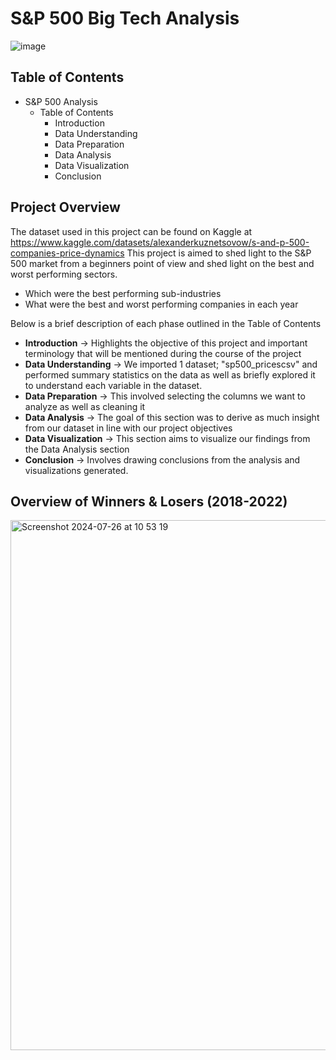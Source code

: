 # S&P 500 Big Tech Analysis
![image](https://github.com/rongachoka/SP-500-Sector-Analysis/assets/70327027/cf19250f-8a39-439a-b9c9-bc25e0f0ada5)

## Table of Contents

- S&P 500 Analysis
  - Table of Contents
     - Introduction
     - Data Understanding
     - Data Preparation
     - Data Analysis
     - Data Visualization
     - Conclusion  

## Project Overview

The dataset used in this project can be found on Kaggle at https://www.kaggle.com/datasets/alexanderkuznetsovow/s-and-p-500-companies-price-dynamics
This project is aimed to shed light to the S&P 500 market from a beginners point of view and shed light on the best and worst performing sectors.
  - Which were the best performing sub-industries
  - What were the best and worst performing companies in each year
 
 Below is a brief description of each phase outlined in the Table of Contents 

- **Introduction** -> Highlights the objective of this project and important terminology that will be mentioned during the course of the project
- **Data Understanding** -> We imported 1 dataset; "sp500_pricescsv" and performed summary statistics on the data as well as briefly explored it to understand each variable in the dataset.
- **Data Preparation** -> This involved selecting the columns we want to analyze as well as cleaning it
- **Data Analysis** -> The goal of this section was to derive as much insight from our dataset in line with our project objectives
- **Data Visualization** -> This section aims to visualize our findings from the Data Analysis section
- **Conclusion** -> Involves drawing conclusions from the analysis and visualizations generated.

## Overview of Winners & Losers (2018-2022)

<img width="848" alt="Screenshot 2024-07-26 at 10 53 19" src="https://github.com/user-attachments/assets/26560c99-5777-437b-b053-fecf1436cff0">


